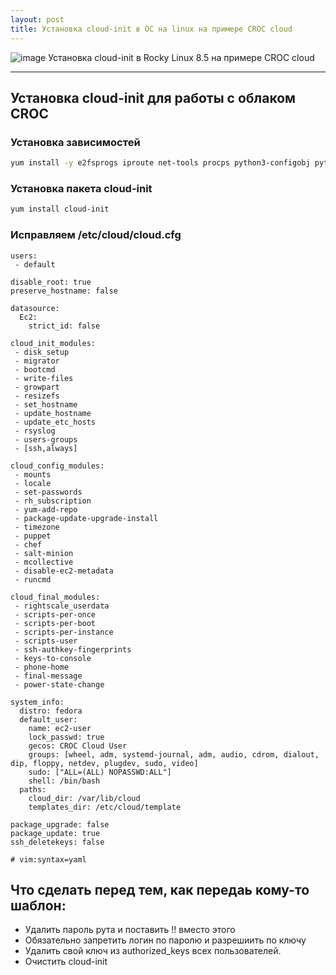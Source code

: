 ```yaml
---
layout: post
title: Установка cloud-init в ОС на linux на примере CROC cloud
---
```


![image](https://user-images.githubusercontent.com/2937856/152644189-8fab57fd-ff29-48b8-84e5-f7ee4af4f2c0.png)
Установка cloud-init в Rocky Linux 8.5 на примере CROC cloud

____
## Установка cloud-init для работы с облаком CROC

### Установка зависимостей

```bash
yum install -y e2fsprogs iproute net-tools procps python3-configobj python3-jinja2 python3-jsonpatch python3-jsonschema python3-libselinux python3-oauthlib python3-policycoreutils python3-PrettyTable python3-requests python3-six python3-yaml
```

### Установка пакета cloud-init

```bash
yum install cloud-init
```

### Исправляем /etc/cloud/cloud.cfg

```vim
users:
 - default

disable_root: true
preserve_hostname: false

datasource:
  Ec2:
    strict_id: false

cloud_init_modules:
 - disk_setup
 - migrator
 - bootcmd
 - write-files
 - growpart
 - resizefs
 - set_hostname
 - update_hostname
 - update_etc_hosts
 - rsyslog
 - users-groups
 - [ssh,always]

cloud_config_modules:
 - mounts
 - locale
 - set-passwords
 - rh_subscription
 - yum-add-repo
 - package-update-upgrade-install
 - timezone
 - puppet
 - chef
 - salt-minion
 - mcollective
 - disable-ec2-metadata
 - runcmd

cloud_final_modules:
 - rightscale_userdata
 - scripts-per-once
 - scripts-per-boot
 - scripts-per-instance
 - scripts-user
 - ssh-authkey-fingerprints
 - keys-to-console
 - phone-home
 - final-message
 - power-state-change

system_info:
  distro: fedora
  default_user:
    name: ec2-user
    lock_passwd: true
    gecos: CROC Cloud User
    groups: [wheel, adm, systemd-journal, adm, audio, cdrom, dialout, dip, floppy, netdev, plugdev, sudo, video]
    sudo: ["ALL=(ALL) NOPASSWD:ALL"]
    shell: /bin/bash
  paths:
    cloud_dir: /var/lib/cloud
    templates_dir: /etc/cloud/template

package_upgrade: false
package_update: true
ssh_deletekeys: false

# vim:syntax=yaml
```

## Что сделать перед тем, как передаь кому-то шаблон:

- Удалить пароль рута и поставить !! вместо этого
- Обязательно запретить логин по паролю и разрешиить по ключу
- Удалить свой ключ из authorized_keys всех пользователей.
- Очистить cloud-init
